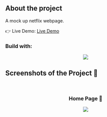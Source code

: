<h2>About the project</h2>

  <p>A mock up netflix webpage.</p>

👉 Live Demo: <a href='https://mock-netflix.vercel.app/auth'>Live Demo</a>

<h3>Build with:</h3>
<p align="center">
  <a href="https://skillicons.dev">
    <img src="https://skillicons.dev/icons?i=react,next,ts,prisma" />
  </a>
</p>

<h2>Screenshots of the Project 📸</h2>
<br>
<h3 align='center'>Home Page 🏡</h3>

<div align='center'>
<img src='/images/mock_netflix.png'>
</div>
